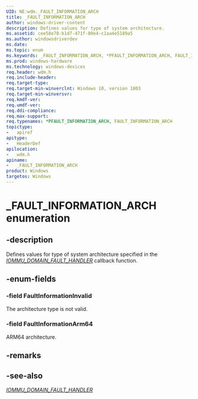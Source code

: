 ```yaml
---
UID: NE:wdm._FAULT_INFORMATION_ARCH
title: _FAULT_INFORMATION_ARCH
author: windows-driver-content
description: Defines values for type of system architecture.
ms.assetid: cee58e78-b1d7-471f-80e4-c1aa4e5189a5
ms.author: windowsdriverdev
ms.date: 
ms.topic: enum
ms.keywords: _FAULT_INFORMATION_ARCH, *PFAULT_INFORMATION_ARCH, FAULT_INFORMATION_ARCH, 
ms.prod: windows-hardware
ms.technology: windows-devices
req.header: wdm.h
req.include-header:
req.target-type:
req.target-min-winverclnt: Windows 10, version 1803
req.target-min-winversvr:
req.kmdf-ver:
req.umdf-ver:
req.ddi-compliance:
req.max-support:
req.typenames: *PFAULT_INFORMATION_ARCH, FAULT_INFORMATION_ARCH
topictype: 
-	apiref
apitype: 
-	HeaderDef
apilocation: 
-	wdm.h
apiname: 
-	_FAULT_INFORMATION_ARCH
product: Windows
targetos: Windows
---
```


# _FAULT_INFORMATION_ARCH enumeration

## -description

Defines values for type of system architecture specified in the [_IOMMU_DOMAIN_FAULT_HANDLER_](nc-wdm-iommu_domain_fault_handler.md) callback function.


## -enum-fields

### -field FaultInformationInvalid 
The architecture type is not valid. 

### -field FaultInformationArm64
ARM64 architecture.

## -remarks

## -see-also
[_IOMMU_DOMAIN_FAULT_HANDLER_](nc-wdm-iommu_domain_fault_handler.md)